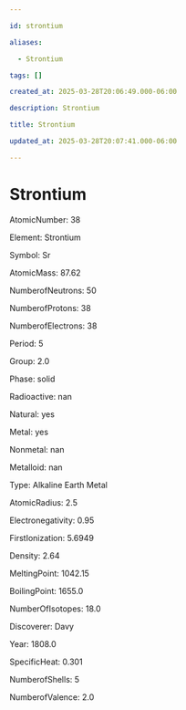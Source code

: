 ```yaml
---

id: strontium

aliases:

  - Strontium

tags: []

created_at: 2025-03-28T20:06:49.000-06:00

description: Strontium

title: Strontium

updated_at: 2025-03-28T20:07:41.000-06:00

---
```




# Strontium

AtomicNumber: 38

Element: Strontium

Symbol: Sr

AtomicMass: 87.62

NumberofNeutrons: 50

NumberofProtons: 38

NumberofElectrons: 38

Period: 5

Group: 2.0

Phase: solid

Radioactive: nan

Natural: yes

Metal: yes

Nonmetal: nan

Metalloid: nan

Type: Alkaline Earth Metal

AtomicRadius: 2.5

Electronegativity: 0.95

FirstIonization: 5.6949

Density: 2.64

MeltingPoint: 1042.15

BoilingPoint: 1655.0

NumberOfIsotopes: 18.0

Discoverer: Davy

Year: 1808.0

SpecificHeat: 0.301

NumberofShells: 5

NumberofValence: 2.0

